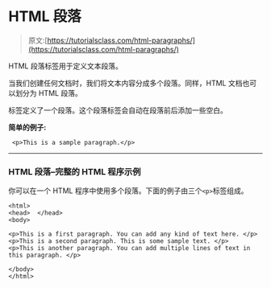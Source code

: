 # HTML 段落

> 原文:[https://tutorialsclass.com/html-paragraphs/](https://tutorialsclass.com/html-paragraphs/)

HTML 段落标签用于定义文本段落。

当我们创建任何文档时，我们将文本内容分成多个段落。同样，HTML 文档也可以划分为 HTML 段落。

标签定义了一个段落。这个段落标签会自动在段落前后添加一些空白。

**简单的例子:**

```
 <p>This is a sample paragraph.</p>
```

* * *

### HTML 段落–完整的 HTML 程序示例

你可以在一个 HTML 程序中使用多个段落。下面的例子由三个`<p>`标签组成。

```
<html>
<head>  </head>
<body>

<p>This is a first paragraph. You can add any kind of text here. </p>
<p>This is a second paragraph. This is some sample text. </p>
<p>This is another paragraph. You can add multiple lines of text in this paragraph. </p>

</body>
</html>
```
